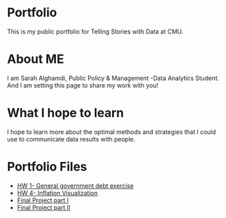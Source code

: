 # Portfolio
This is my public portfolio for Telling Stories with Data at CMU.

# About ME
I am Sarah Alghamdi, Public Policy & Management -Data Analytics Student. And I am setting this page to share my work with you!

# What I hope to learn
I hope to learn more about the optimal methods and strategies that I could use to communicate data results with people. 

# Portfolio Files 
* [HW 1- General government debt exercise](general_government_debt_excercise.md)
* [HW 4- Inflation Visualization](inflation_viz.md)
* [Final Project part I](final_project_part_1.md)
* [Final Project part II](final_project_part_2.md)

